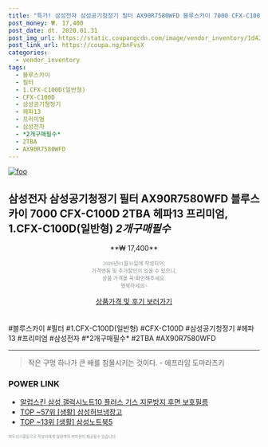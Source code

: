 ```yaml
--- 
title: "특가! 삼성전자 삼성공기청정기 필터 AX90R7580WFD 블루스카이 7000 CFX-C100D 2TB..." 
post_money: ₩. 17,400 
post_date: dt. 2020.01.31 
post_img_url: https://static.coupangcdn.com/image/vendor_inventory/1d42/bbe0c731ad6ae22fd24cdbdea7fd3ffb442130a8937b57559606c8d8d9c7.jpg 
post_link_url: https://coupa.ng/bnFvsX 
categories: 
  - vendor_inventory 
tags: 
  - 블루스카이 
  - 필터 
  - 1.CFX-C100D(일반형) 
  - CFX-C100D 
  - 삼성공기청정기 
  - 헤파13 
  - 프리미엄 
  - 삼성전자 
  - *2개구매필수* 
  - 2TBA 
  - AX90R7580WFD 
--- 
```

[![foo](https://static.coupangcdn.com/image/vendor_inventory/1d42/bbe0c731ad6ae22fd24cdbdea7fd3ffb442130a8937b57559606c8d8d9c7.jpg)](https://coupa.ng/bnFvsX) 

## 삼성전자 삼성공기청정기 필터 AX90R7580WFD 블루스카이 7000 CFX-C100D 2TBA 헤파13 프리미엄, 1.CFX-C100D(일반형) *2개구매필수* 
<p style="text-align: center;">**₩ 17,400**</p> 
<p style="text-align: center;"><span style="color: #898c8f; font-family: Georgia,Times,serif; font-size: 0.75em;">2020년01월31일에 작성되어, <br>가격변동 및 추가할인이 있을 수 있으니,<br> 상품 가격을 꼭!확인해주세요.<br>행복하세요~</span> 
</p>	 
<div markdown="0" style="text-align: center;"><a href="https://coupa.ng/bnFvsX" class="btn btn--success">상품가격 및 후기 보러가기</a></div> 
<br><br> 
  #블루스카이 #필터 #1.CFX-C100D(일반형) #CFX-C100D #삼성공기청정기 #헤파13 #프리미엄 #삼성전자 #*2개구매필수* #2TBA #AX90R7580WFD 
<hr> 

> 작은 구멍 하나가 큰 배를 침몰시키는 것이다. - 에프라임 도마라츠키 


### POWER LINK

* <a href="https://blog.naver.com/sakai111/221776632875" target="_blank">알럽스킨 삼성 갤럭시노트10 플러스 기스 지문방지 후면 보호필름</a>
* <a href="https://blog.naver.com/fasyy4321/221782567783" target="_blank"> TOP ~57위 [생활] 삼성허브냉장고</a>
* <a href="https://blog.naver.com/fasyy4321/221783527133" target="_blank"> TOP ~13위 [생활] 삼성노트북5</a>

<span style="color: #898c8f; font-family: Georgia,Times,serif; font-size: 0.55em;">파트너스활동으로 작성자에게 일정액의 커미션이 제공될수 있습니다.</span> 
